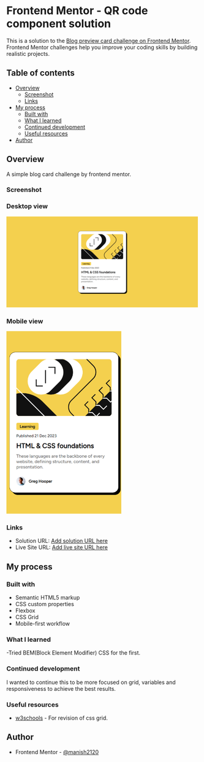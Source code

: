 # Frontend Mentor - QR code component solution

This is a solution to the [Blog preview card challenge on Frontend Mentor](https://www.frontendmentor.io/challenges/qr-code-component-iux_sIO_H). Frontend Mentor challenges help you improve your coding skills by building realistic projects. 

## Table of contents

- [Overview](#overview)
  - [Screenshot](#screenshot)
  - [Links](#links)
- [My process](#my-process)
  - [Built with](#built-with)
  - [What I learned](#what-i-learned)
  - [Continued development](#continued-development)
  - [Useful resources](#useful-resources)
- [Author](#author)

## Overview
A simple blog card challenge by frontend mentor.

### Screenshot

### Desktop view

<img src="./screenshots/desktop-view.png" alt="Desktop view" width="500" height="auto">

### Mobile view

<img src="./screenshots/mobile-view.png" alt="Mobile view" width="300" height="auto">


### Links

- Solution URL: [Add solution URL here](https:/blog-preview-card-mchv.vercel.app/)
- Live Site URL: [Add live site URL here](https://blog-preview-card-mchv.vercel.app/)

## My process

### Built with

- Semantic HTML5 markup
- CSS custom properties
- Flexbox
- CSS Grid
- Mobile-first workflow

### What I learned

-Tried BEM(Block Element Modifier) CSS for the first.

### Continued development

I wanted to continue this to be more focused on grid, variables and responsiveness to achieve the best results.

### Useful resources

- [w3schools](https://www.w3schools.com/) - For revision of css grid.

## Author

- Frontend Mentor - [@manish2120](https://www.frontendmentor.io/profile/manish2120)
